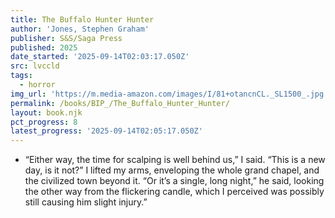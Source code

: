 ```yaml
---
title: The Buffalo Hunter Hunter
author: 'Jones, Stephen Graham'
publisher: S&S/Saga Press
published: 2025
date_started: '2025-09-14T02:03:17.050Z'
src: lvccld
tags:
  - horror
img_url: 'https://m.media-amazon.com/images/I/81+otancnCL._SL1500_.jpg'
permalink: /books/BIP_/The_Buffalo_Hunter_Hunter/
layout: book.njk
pct_progress: 8
latest_progress: '2025-09-14T02:05:17.050Z'
---
```

* <span meta="8@2025-09-14T02:05:17.050Z"></span> “Either way, the time for scalping is well behind us,” I said. “This is a new day, is it not?” I lifted my arms, enveloping the whole grand chapel, and the civilized town beyond it.
“Or it’s a single, long night,” he said, looking the other way from the flickering candle, which I perceived was possibly still causing him slight injury.”
